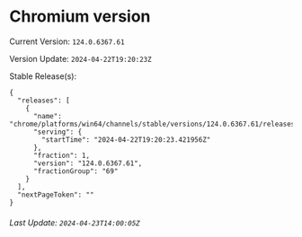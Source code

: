 # Chromium version

Current Version: `124.0.6367.61`

Version Update: `2024-04-22T19:20:23Z`

Stable Release(s):
```
{
  "releases": [
    {
      "name": "chrome/platforms/win64/channels/stable/versions/124.0.6367.61/releases/1713813623",
      "serving": {
        "startTime": "2024-04-22T19:20:23.421956Z"
      },
      "fraction": 1,
      "version": "124.0.6367.61",
      "fractionGroup": "69"
    }
  ],
  "nextPageToken": ""
}
```

###### Last Update: `2024-04-23T14:00:05Z`
        
